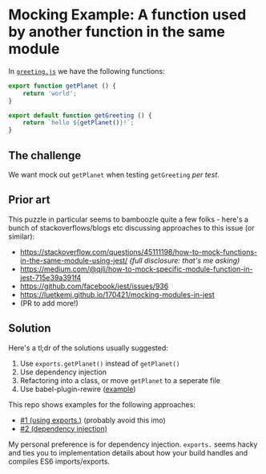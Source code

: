 # Mocking Example: A function used by another function in the same module

In [`greeting.js`](./greeting.js) we have the following functions:

```js
export function getPlanet () {
    return 'world';
}

export default function getGreeting () {
    return `hello ${getPlanet()}!`;
}
```

## The challenge

We want mock out `getPlanet` when testing `getGreeting` _per test_.

## Prior art

This puzzle in particular seems to bamboozle quite a few folks - here's a bunch
of stackoverflows/blogs etc discussing approaches to this issue (or similar):

- https://stackoverflow.com/questions/45111198/how-to-mock-functions-in-the-same-module-using-jest/ _(full disclosure: that's me asking)_
- https://medium.com/@qjli/how-to-mock-specific-module-function-in-jest-715e39a391f4
- https://github.com/facebook/jest/issues/936
- https://luetkemj.github.io/170421/mocking-modules-in-jest
- (PR to add more!)

## Solution

Here's a tl;dr of the solutions usually suggested:

1) Use `exports.getPlanet()` instead of `getPlanet()`
2) Use dependency injection
3) Refactoring into a class, or move `getPlanet` to a seperate file
4) Use babel-plugin-rewire ([example](https://stackoverflow.com/a/52725067/4396258))

This repo shows examples for the following approaches:

- [#1 (using exports.)](./__tests__/greeting.exports.test.js) (probably avoid this imo)
- [#2 (dependency injection)](./__tests__/greeting.dependency-injection.test.js)

My personal preference is for dependency injection. `exports.` seems hacky and ties you to implementation details about how your build handles and compiles ES6 imports/exports.
